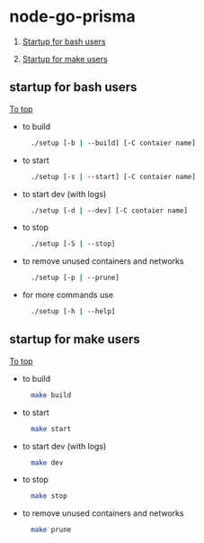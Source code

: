 # node-go-prisma

1. [Startup for bash users](#startup-for-bash-users)

2. [Startup for make users](#startup-for-make-users)

## startup for bash users

[To top](#node-go-prisma)

* to build

  ```bash
    ./setup [-b | --build] [-C contaier name]
  ```

* to start

  ```bash
    ./setup [-s | --start] [-C contaier name]
  ```

* to start dev (with logs)

  ```bash
    ./setup [-d | --dev] [-C contaier name]
  ```

* to stop

  ```bash
    ./setup [-S | --stop]
  ```

* to remove unused containers and networks

  ```bash
    ./setup [-p | --prune]
  ```

* for more commands use

  ```bash
    ./setup [-h | --help]
  ```

## startup for make users

[To top](#node-go-prisma)

* to build

  ```bash
    make build
  ```

* to start

  ```bash
    make start
  ```

* to start dev (with logs)

  ```bash
    make dev
  ```

* to stop

  ```bash
    make stop
  ```

* to remove unused containers and networks

  ```bash
    make prune
  ```
